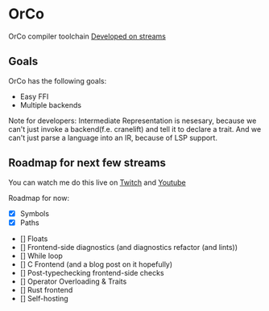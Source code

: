 # OrCo
OrCo compiler toolchain
[Developed on streams](https://www.youtube.com/playlist?list=PLvZASPqsD2VjqJ6968gEhoLlCn0i0rqHH)

## Goals
OrCo has the following goals:
- Easy FFI
- Multiple backends

Note for developers:
Intermediate Representation is nesesary, because
we can't just invoke a backend(f.e. cranelift) and
tell it to declare a trait. And we can't just parse
a language into an IR, because of LSP support.

## Roadmap for next few streams
You can watch me do this live on [Twitch](https://www.twitch.tv/infinitecoder01) and [Youtube](https://www.youtube.com/@InfiniteCoder02/)

Roadmap for now:
- [x] Symbols
- [x] Paths
- [] Floats
- [] Frontend-side diagnostics (and diagnostics refactor (and lints))
- [] While loop
- [] C Frontend (and a blog post on it hopefully)
- [] Post-typechecking frontend-side checks
- [] Operator Overloading & Traits
- [] Rust frontend
- [] Self-hosting
